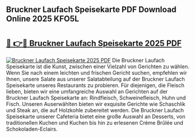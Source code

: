 ## Bruckner Laufach Speisekarte PDF Download Online 2025 KFO5L

# <h2><a href="http://gcct17.nevu.top/?p=Bruckner+Laufach+Speisekarte">🔗 👉🔴 Bruckner Laufach Speisekarte 2025 PDF</a></h2>

[![Bruckner Laufach Speisekarte 2025 PDF](https://i.imgur.com/dBaPXMq.png)](http://gcct17.nevu.top/?p=Bruckner+Laufach+Speisekarte)
Die Bruckner Laufach Speisekarte ist die Kunst, zwischen einer Vielzahl von Gerichten zu wählen. Wenn Sie nach einem leichten und frischen Gericht suchen, empfehlen wir Ihnen, unsere Salate aus unserer Salatabteilung auf der Bruckner Laufach Speisekarte unseres Restaurants zu probieren. Für diejenigen, die Fleisch lieben, bieten wir eine umfangreiche Auswahl an Gerichten auf der Bruckner Laufach Speisekarte an: Rindfleisch, Schweinefleisch, Huhn und Fisch. Unseren Auserwählten bieten wir exquisite Gerichte wie Schaschlik und Steak an, die auf Holzkohle zubereitet werden. Die Bruckner Laufach Speisekarte unserer Cafeteria bietet eine große Auswahl an Desserts, von traditionellen Kuchen und Kuchen bis hin zu erlesenen Crème Brûlée und Schokoladen-Eclairs.
